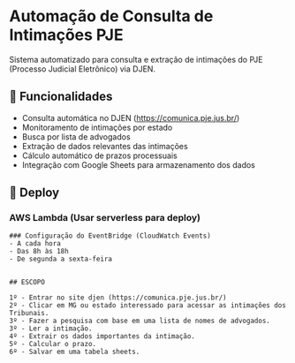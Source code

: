 # Automação de Consulta de Intimações PJE

Sistema automatizado para consulta e extração de intimações do PJE (Processo Judicial Eletrônico) via DJEN.

## 🎯 Funcionalidades

- Consulta automática no DJEN (https://comunica.pje.jus.br/)
- Monitoramento de intimações por estado
- Busca por lista de advogados
- Extração de dados relevantes das intimações
- Cálculo automático de prazos processuais
- Integração com Google Sheets para armazenamento dos dados

## 🚀 Deploy

### AWS Lambda (Usar serverless para deploy)
   ```
### Configuração do EventBridge (CloudWatch Events)
- A cada hora
- Das 8h às 18h
- De segunda a sexta-feira


## ESCOPO

1º - Entrar no site djen (https://comunica.pje.jus.br/) 
2º - Clicar em MG ou estado interessado para acessar as intimações dos Tribunais. 
3º - Fazer a pesquisa com base em uma lista de nomes de advogados.
3º - Ler a intimação.
4º - Extrair os dados importantes da intimação.
5º - Calcular o prazo.
6º - Salvar em uma tabela sheets.